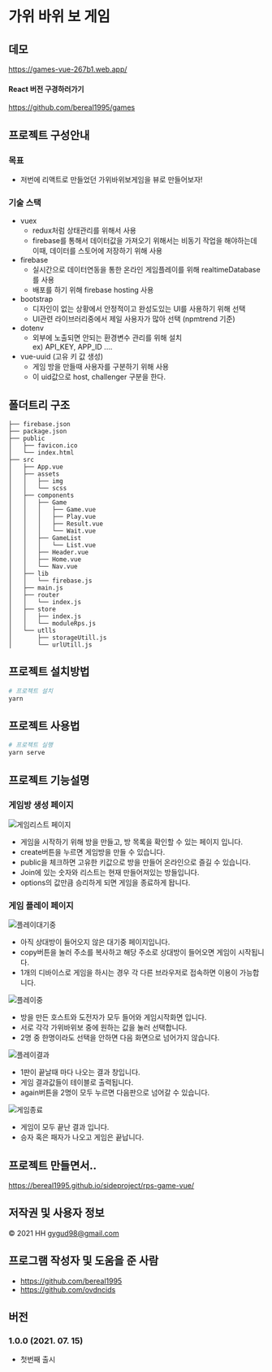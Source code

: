 # 가위 바위 보 게임

## 데모
https://games-vue-267b1.web.app/
#### React 버전 구경하러가기
https://github.com/bereal1995/games

## 프로젝트 구성안내
### 목표
- 저번에 리액트로 만들었던 가위바위보게임을 뷰로 만들어보자!

### 기술 스택
- vuex
    - redux처럼 상태관리를 위해서 사용
    - firebase를 통해서 데이터값을 가져오기 위해서는 비동기 작업을 해야하는데  
      이때, 데이터를 스토어에 저장하기 위해 사용
- firebase
    - 실시간으로 데이터연동을 통한 온라인 게임플레이를 위해 realtimeDatabase를 사용
    - 배포를 하기 위해 firebase hosting 사용
- bootstrap
    - 디자인이 없는 상황에서 안정적이고 완성도있는 UI를 사용하기 위해 선택
    - UI관련 라이브러리중에서 제일 사용자가 많아 선택 (npmtrend 기준)
- dotenv
    - 외부에 노출되면 안되는 환경변수 관리를 위해 설치  
      ex) API_KEY, APP_ID ....
- vue-uuid (고유 키 값 생성)
    - 게임 방을 만들때 사용자를 구분하기 위해 사용
    - 이 uid값으로 host, challenger 구분을 한다.

## 폴더트리 구조
```text
├── firebase.json
├── package.json
├── public
│   ├── favicon.ico
│   └── index.html
├── src
│   ├── App.vue
│   ├── assets
│   │   ├── img
│   │   └── scss
│   ├── components
│   │   ├── Game
│   │   │   ├── Game.vue
│   │   │   ├── Play.vue
│   │   │   ├── Result.vue
│   │   │   └── Wait.vue
│   │   ├── GameList
│   │   │   └── List.vue
│   │   ├── Header.vue
│   │   ├── Home.vue
│   │   └── Nav.vue
│   ├── lib
│   │   └── firebase.js
│   ├── main.js
│   ├── router
│   │   └── index.js
│   ├── store
│   │   ├── index.js
│   │   └── moduleRps.js
│   └── utlls
│       ├── storageUtill.js
│       └── urlUtill.js
```

## 프로젝트 설치방법
```sh
# 프로젝트 설치
yarn
```


## 프로젝트 사용법
```sh
# 프로젝트 실행
yarn serve
```

## 프로젝트 기능설명
### 게임방 생성 페이지
![게임리스트 페이지](./readme_images/games_list.png)
- 게임을 시작하기 위해 방을 만들고, 방 목록을 확인할 수 있는 페이지 입니다.
- create버튼을 누르면 게임방을 만들 수 있습니다.
- public을 체크하면 고유한 키값으로 방을 만들어 온라인으로 즐길 수 있습니다.
- Join에 있는 숫자와 리스트는 현재 만들어져있는 방들입니다.
- options의 값만큼 승리하게 되면 게임을 종료하게 돱니다.
### 게임 플레이 페이지
![플레이대기중](./readme_images/games_wait.png)
- 아직 상대방이 들어오지 않은 대기중 페이지입니다.
- copy버튼을 눌러 주소를 복사하고 해당 주소로 상대방이 들어오면 게임이 시작됩니다.
- 1개의 디바이스로 게임을 하시는 경우 각 다른 브라우저로 접속하면 이용이 가능합니다.

![플레이중](./readme_images/games_play.png)
- 방을 만든 호스트와 도전자가 모두 들어와 게임시작화면 입니다.
- 서로 각각 가위바위보 중에 원하는 값을 눌러 선택합니다.
- 2명 중 한명이라도 선택을 안하면 다음 화면으로 넘어가지 않습니다.

![플레이결과](./readme_images/games_play_win.png)
- 1판이 끝날때 마다 나오는 결과 창입니다.
- 게임 결과값들이 테이블로 출력됩니다.
- again버튼을 2명이 모두 누르면 다음판으로 넘어갈 수 있습니다.

![게임종료](./readme_images/games_end_win.png)
- 게임이 모두 끝난 결과 입니다.
- 승자 혹은 패자가 나오고 게임은 끝납니다.


## 프로젝트 만들면서..
https://bereal1995.github.io/sideproject/rps-game-vue/

## 저작권 및 사용자 정보
© 2021 HH gygud98@gmail.com


## 프로그램 작성자 및 도움을 준 사람
- https://github.com/bereal1995
- https://github.com/ovdncids


## 버전
### 1.0.0 (2021. 07. 15)
- 첫번째 출시